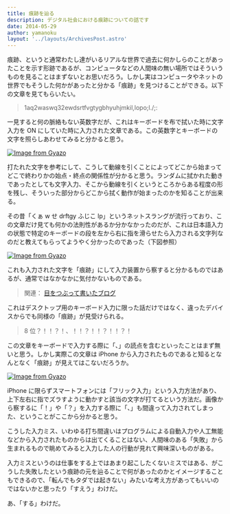 ```yaml
---
title: 痕跡を辿る
description: デジタル社会における痕跡についての話です
date: 2014-05-29
author: yamanoku
layout: '../layouts/ArchivesPost.astro'
---
```


痕跡、というと通常わたし達がいるリアルな世界で過去に何かしらのことがあったことを示す形跡であるが、コンピュータなどの人間味の無い場所ではそういうものを見ることはまずないとお思いだろう。しかし実はコンピュータやネットの世界でもそうした何かがあったと分かる「痕跡」を見つけることができる。以下の文章を見てもらいたい。

> 1aq2waswq32ewdsrtfvgtygbhyuhjmkil,lopo;l./;:

一見すると何の脈絡もない英数字だが、これはキーボードを布で拭いた時に文字入力を ON にしていた時に入力された文章である。この英数字とキーボードの文字を照らしあわせてみると分かると思う。

[![Image from Gyazo](https://i.gyazo.com/e78fe01762f928845cf865a9717bc249.png)](https://gyazo.com/e78fe01762f928845cf865a9717bc249)

打たれた文字を参考にして、こうして動線を引くことによってどこから始まってどこで終わりかの始点・終点の関係性が分かると思う。ランダムに拭かれた動きであったとしても文字入力、そこから動線を引くというところからある程度の形を残し、そういった部分からどこから拭く動作が始まったのかを知ることが出来る。

その昔「くぁ w せ drftgy ふじこ lp」というネットスラングが流行っており、この文章だけ見ても何かの法則性があるか分かなかったのだが、これは日本語入力の状態で特定のキーボードの段を左から右に指を滑らせたら入力される文字列なのだと教えてもらってようやく分かったのであった（下図参照）

[![Image from Gyazo](https://i.gyazo.com/bc0088e5915c09edbae9a66e7315cfc3.png)](https://gyazo.com/bc0088e5915c09edbae9a66e7315cfc3)

これも入力された文字を「痕跡」にして入力装置から察すると分かるものではあるが、通常ではなかなかに気付かないものである。

> 関連： [目をつぶって書いたブログ](http://sato-nezi.hatenablog.com/entry/2014/02/02/233650)

これはデスクトップ用のキーボード入力に限った話だけではなく、違ったデバイスからでも同様の「痕跡」が見受けられる。

> 8 位？！！？！、！！？！！？！！？！

この文章をキーボードで入力する際に「、」の読点を含むといったことはまず無いと思う。しかし実際この文章は iPhone から入力されたものであると知るとなんとなく「痕跡」が見えてはこないだろうか。

[![Image from Gyazo](https://i.gyazo.com/9c2419d4f6a8e8d814c2233eeb5160d0.png)](https://gyazo.com/9c2419d4f6a8e8d814c2233eeb5160d0)

iPhone に限らずスマートフォンには「フリック入力」という入力方法があり、上下左右に指でズラすように動かすと該当の文字が打てるという方法だ。画像から察するに「！」や「？」を入力する際に「、」も間違って入力されてしまった、ということがここから分かると思う。

こうした入力ミス、いわゆる打ち間違いはプログラムによる自動入力や人工無能などから入力されたものからは出てくることはない、人間味のある「失敗」から生まれるもので眺めてみると入力した人の行動が見れて興味深いものがある。

入力ミスというのは仕事をする上ではあまり起こしたくないミスではある、がこうした失敗したという痕跡の元を辿ることで何があったのかとイメージすることもできるので、「転んでもタダでは起きない」みたいな考え方があってもいいのではないかと思ったり「すえう」わけだ。

あ、「する」わけだ。

